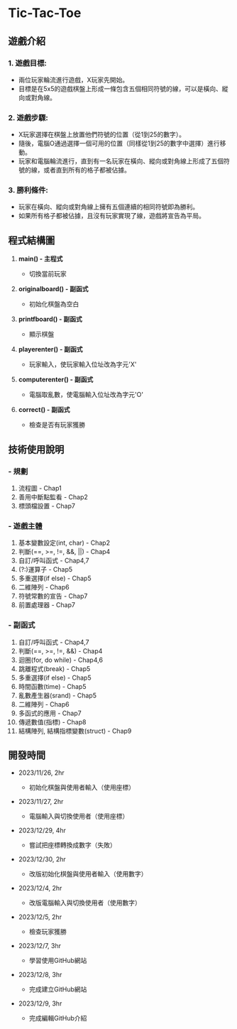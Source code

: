 # Tic-Tac-Toe

## 遊戲介紹

### 1. **遊戲目標:**
   - 兩位玩家輪流進行遊戲，X玩家先開始。
   - 目標是在5x5的遊戲棋盤上形成一條包含五個相同符號的線，可以是橫向、縱向或對角線。

### 2. **遊戲步驟:**
   - X玩家選擇在棋盤上放置他們符號的位置（從1到25的數字）。
   - 隨後，電腦O通過選擇一個可用的位置（同樣從1到25的數字中選擇）進行移動。
   - 玩家和電腦輪流進行，直到有一名玩家在橫向、縱向或對角線上形成了五個符號的線，或者直到所有的格子都被佔據。

### 3. **勝利條件:**
   - 玩家在橫向、縱向或對角線上擁有五個連續的相同符號即為勝利。
   - 如果所有格子都被佔據，且沒有玩家實現了線，遊戲將宣告為平局。

## 程式結構圖

1. **main() - 主程式**
   - 切換當前玩家

2. **originalboard() - 副函式**
   - 初始化棋盤為空白

3. **printfboard() - 副函式**
   - 顯示棋盤

4. **playerenter() - 副函式**
   - 玩家輸入，使玩家輸入位址改為字元'X'

5. **computerenter() - 副函式**
   - 電腦取亂數，使電腦輸入位址改為字元'O'

6. **correct() - 副函式**
   - 檢查是否有玩家獲勝

## 技術使用說明

### - 規劃
1. 流程圖 - Chap1
2. 善用中斷點監看 - Chap2
3. 標頭檔設置 - Chap7

### - 遊戲主體
1. 基本變數設定(int, char) - Chap2
2. 判斷(==, >=, !=, &&, ||) - Chap4
3. 自訂/呼叫函式 - Chap4,7
4. (?:)運算子 - Chap5
5. 多重選擇(if else) - Chap5
6. 二維陣列 - Chap6
7. 符號常數的宣告 - Chap7
8. 前置處理器 - Chap7

### - 副函式
1. 自訂/呼叫函式 - Chap4,7
2. 判斷(==, >=, !=, &&) - Chap4
3. 迴圈(for, do while) - Chap4,6
4. 跳離程式(break) - Chap5
5. 多重選擇(if else) - Chap5
6. 時間函數(time) - Chap5
7. 亂數產生器(srand) - Chap5
8. 二維陣列 - Chap6
9. 多函式的應用 - Chap7
10. 傳遞數值(指標) - Chap8
11. 結構陣列, 結構指標變數(struct) - Chap9

## 開發時間

- 2023/11/26, 2hr
  - 初始化棋盤與使用者輸入（使用座標）

- 2023/11/27, 2hr
  - 電腦輸入與切換使用者（使用座標）

- 2023/12/29, 4hr
  - 嘗試把座標轉換成數字（失敗）

- 2023/12/30, 2hr
  - 改版初始化棋盤與使用者輸入（使用數字）

- 2023/12/4, 2hr
  - 改版電腦輸入與切換使用者（使用數字）

- 2023/12/5, 2hr
  - 檢查玩家獲勝

- 2023/12/7, 3hr
  - 學習使用GitHub網站

- 2023/12/8, 3hr
  - 完成建立GitHub網站

- 2023/12/9, 3hr
  - 完成編輯GitHub介紹
